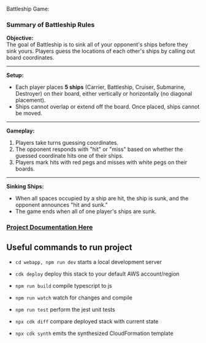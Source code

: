 Battleship Game: 

### **Summary of Battleship Rules**

**Objective:**  
The goal of Battleship is to sink all of your opponent's ships before they sink yours. Players guess the locations of each other's ships by calling out board coordinates.

---

**Setup:**
- Each player places **5 ships** (Carrier, Battleship, Cruiser, Submarine, Destroyer) on their board, either vertically or horizontally (no diagonal placement).
- Ships cannot overlap or extend off the board. Once placed, ships cannot be moved.

---

**Gameplay:**
1. Players take turns guessing coordinates.
2. The opponent responds with "hit" or "miss" based on whether the guessed coordinate hits one of their ships.
3. Players mark hits with red pegs and misses with white pegs on their boards.

---

**Sinking Ships:**
- When all spaces occupied by a ship are hit, the ship is sunk, and the opponent announces "hit and sunk."
- The game ends when all of one player's ships are sunk.

### [Project Documentation Here](./webapp/notes/architecture.md)

## Useful commands to run project

- `cd webapp, npm run dev` starts a local development server
- `cdk deploy` deploy this stack to your default AWS account/region

- `npm run build` compile typescript to js
- `npm run watch` watch for changes and compile
- `npm run test` perform the jest unit tests
- `npx cdk diff` compare deployed stack with current state
- `npx cdk synth` emits the synthesized CloudFormation template
